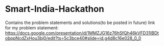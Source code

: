 # Smart-India-Hackathon
Contains the problem statements and solutions(to be posted in future)
link for my problem statement: https://docs.google.com/presentation/d/1MMZJG16z76hSfQh46kVFD31IBDtobppNcdZxHou3bj0/edit?ts=5c3bce40#slide=id.g4d8c16e028_0_0
